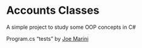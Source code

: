# Accounts Classes
A simple project to study some OOP concepts in C#

Program.cs “tests” by [Joe Marini](https://www.linkedin.com/in/joemarini/?trk=lil_instructor)
